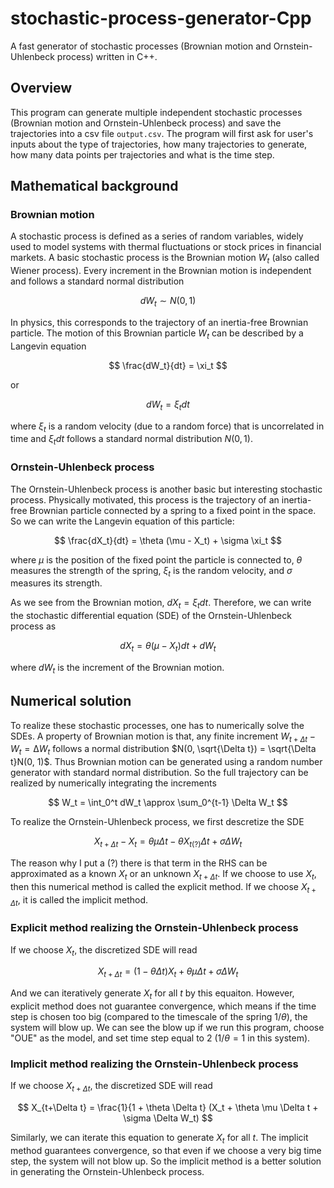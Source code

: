 # stochastic-process-generator-Cpp
A fast generator of stochastic processes (Brownian motion and Ornstein-Uhlenbeck process) written in C++.

## Overview
This program can generate multiple independent stochastic processes (Brownian motion and Ornstein-Uhlenbeck process) and save the trajectories into a csv file `output.csv`. The program will first ask for user's inputs about the type of trajectories, how many trajectories to generate, how many data points per trajectories and what is the time step.

## Mathematical background

### Brownian motion
A stochastic process is defined as a series of random variables, widely used to model systems with thermal fluctuations or stock prices in financial markets. A basic stochastic process is the Brownian motion $W_t$ (also called Wiener process). Every increment in the Brownian motion is independent and follows a standard normal distribution

$$
dW_t \sim N(0, 1)
$$

In physics, this corresponds to the trajectory of an inertia-free Brownian particle. The motion of this Brownian particle $W_t$ can be described by a Langevin equation

$$
\frac{dW_t}{dt} = \xi_t
$$

or

$$
dW_t = \xi_tdt
$$

where $\xi_t$ is a random velocity (due to a random force) that is uncorrelated in time and $\xi_tdt$ follows a standard normal distribution $N(0, 1)$.

### Ornstein-Uhlenbeck process

The Ornstein-Uhlenbeck process is another basic but interesting stochastic process. Physically motivated, this process is the trajectory of an inertia-free Brownian particle connected by a spring to a fixed point in the space. So we can write the Langevin equation of this particle:

$$
\frac{dX_t}{dt} = \theta (\mu - X_t) + \sigma \xi_t
$$

where $\mu$ is the position of the fixed point the particle is connected to, $\theta$ measures the strength of the spring, $\xi_t$ is the random velocity, and $\sigma$ measures its strength.

As we see from the Brownian motion, $dX_t = \xi_t dt$. Therefore, we can write the stochastic differential equation (SDE) of the Ornstein-Uhlenbeck process as

$$
dX_t = \theta (\mu - X_t)dt + dW_t
$$

where $dW_t$ is the increment of the Brownian motion.

## Numerical solution
To realize these stochastic processes, one has to numerically solve the SDEs. A property of Brownian motion is that, any finite increment $W_{t+\Delta t} - W_t = ∆W_{t}$ follows a normal distribution $N(0, \sqrt{\Delta t}) = \sqrt{\Delta t}N(0, 1)$. Thus Brownian motion can be generated using a random number generator with standard normal distribution. So the full trajectory can be realized by numerically integrating the increments

$$
W_t = \int_0^t dW_t \approx \sum_0^{t-1} \Delta W_t
$$

To realize the Ornstein-Uhlenbeck process, we first descretize the SDE

$$
X_{t+\Delta t} - X_t = \theta \mu \Delta t - \theta X_{t(?)} \Delta t + \sigma \Delta W_t
$$

The reason why I put a (?) there is that term in the RHS can be approximated as a known $X_t$ or an unknown $X_{t+\Delta t}$. If we choose to use $X_t$, then this numerical method is called the explicit method. If we choose $X_{t+\Delta t}$, it is called the implicit method.

### Explicit method realizing the Ornstein-Uhlenbeck process

If we choose $X_t$, the discretized SDE will read

$$
X_{t+\Delta t} = (1 - \theta \Delta t) X_t + \theta \mu \Delta t + \sigma \Delta W_t
$$

And we can iteratively generate $X_t$ for all $t$ by this equaiton. However, explicit method does not guarantee convergence, which means if the time step is chosen too big (compared to the timescale of the spring $1/\theta$), the system will blow up. We can see the blow up if we run this program, choose "OUE" as the model, and set time step equal to 2 ($1/\theta = 1$ in this system).

### Implicit method realizing the Ornstein-Uhlenbeck process

If we choose $X_{t+\Delta t}$, the discretized SDE will read

$$
X_{t+\Delta t} = \frac{1}{1 + \theta \Delta t} (X_t + \theta \mu \Delta t + \sigma \Delta W_t)
$$

Similarly, we can iterate this equation to generate $X_t$ for all $t$. The implicit method guarantees convergence, so that even if we choose a very big time step, the system will not blow up. So the implicit method is a better solution in generating the Ornstein-Uhlenbeck process.

